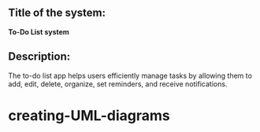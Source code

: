 ## Title of the system:
**To-Do List system**
## Description:
The to-do list app helps users efficiently manage tasks by allowing them to add, edit, delete, organize, set reminders, and receive notifications.
# creating-UML-diagrams

